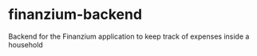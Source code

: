 # finanzium-backend
Backend for the Finanzium application to keep track of expenses inside a household
